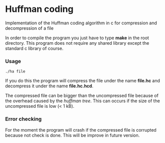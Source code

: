 # Huffman coding
Implementation of the Huffman coding algorithm in c for compression and decompression of a file

In order to compile the program you just have to type **make** in the root directory. This program does not require any shared library except the standard c library of course.

### Usage

    ./ha file

If you do this the program will compress the file under the name **file.hc** and decompress it under the name **file.hc.hcd**.

The compressed file can be bigger than the uncompressed file because of the overhead caused by the *huffman tree*. This can occurs if the size of the uncompressed file is low (< 1 kB).

### Error checking

For the moment the program will crash if the compressed file is corrupted because not check is done. This will be improve in future version.
